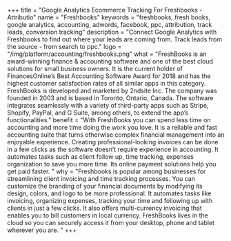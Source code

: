 +++
title = "Google Analytics Ecommerce Tracking For Freshbooks - Attributio"
name = "Freshbooks"
keywords = "freshbooks, fresh books, google analytics, accounting, adwords, facebook, ppc, attribution, track leads, conversion tracking"
description = "Connect Google Analytics with Freshbooks to find out where your leads are coming from. Track leads from the source - from search to ppc."
logo = "/img/platform/accounting/freshbooks.png"
what = "FreshBooks is an award-winning finance & accounting software and one of the best cloud solutions for small business owners. It is the current holder of FinancesOnline’s Best Accounting Software Award for 2018 and has the highest customer satisfaction rates of all similar apps in this category. FreshBooks is developed and marketed by 2ndsite Inc. The company was founded in 2003 and is based in Toronto, Ontario, Canada. The software integrates seamlessly with a variety of third-party apps such as Stripe, Shopify, PayPal, and G Suite, among others, to extend the app’s functionalities."
benefit = "With FreshBooks you can spend less time on accounting and more time doing the work you love. It is a reliable and fast accounting suite that turns otherwise complex financial management into an enjoyable experience. Creating professional-looking invoices can be done in a few clicks as the software doesn’t require experience in accounting. It automates tasks such as client follow up, time tracking, expenses organization to save you more time. Its online payment solutions help you get paid faster. "
why = "Freshbooks is popular among businesses for streamlining client invoicing and time tracking processes. You can customize the branding of your financial documents by modifying its design, colors, and logo to be more professional. It automates tasks like invoicing, organizing expenses, tracking your time and following up with clients in just a few clicks. It also offers multi-currency invoicing that enables you to bill customers in local currency. FreshBooks lives in the cloud so you can securely access it from your desktop, phone and tablet wherever you are. "
+++
